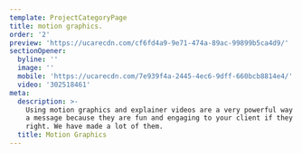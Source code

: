 ```yaml
---
template: ProjectCategoryPage
title: motion graphics.
order: '2'
preview: 'https://ucarecdn.com/cf6fd4a9-9e71-474a-89ac-99899b5ca4d9/'
sectionOpener:
  byline: ''
  image: ''
  mobile: 'https://ucarecdn.com/7e939f4a-2445-4ec6-9dff-660bcb8814e4/'
  video: '302518461'
meta:
  description: >-
    Using motion graphics and explainer videos are a very powerful way to convey
    a message because they are fun and engaging to your client if they are made
    right. We have made a lot of them.
  title: Motion Graphics
---
```

